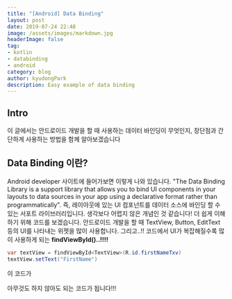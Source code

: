 ```yaml
---
title: "[Android] Data Binding"
layout: post
date: 2019-07-24 22:48
image: /assets/images/markdown.jpg
headerImage: false
tag:
- kotlin
- databinding
- android
category: blog
author: kyudongPark
description: Easy example of data binding
---
```


## Intro

이 글에서는 안드로이드 개발을 할 때 사용하는 데이터 바인딩이 무엇인지, 장단점과 간단하게 사용하는 방법을 함께 알아보겠습니다

## Data Binding 이란?

Android developer 사이트에 들어가보면 이렇게 나와 있습니다. "The Data Binding Library is a support library that allows you to bind UI components in your layouts to data sources in your app using a declarative format rather than programmatically". 즉, 레이아웃에 있는 UI 컴포넌트를 데이터 소스에 바인딩 할 수 있는 서포트 라이브러리입니다.
생각보다 어렵지 않은 개념인 것 같습니다! 더 쉽게 이해하기 위해 코드를 보겠습니다. 안드로이드 개발을 할 때 TextView, Button, EditText 등의 UI를 나타내는 위젯을 많이 사용합니다. 그리고..!! 코드에서 UI가 복잡해질수록 많이 사용하게 되는 **findViewById()..!!!!**

```java
var textView = findViewById<TextView>(R.id.firstNameTxv)
textView.setText("FirstName")
```

이 코드가


아무것도 하지 않아도 되는 코드가 됩니다!!!
